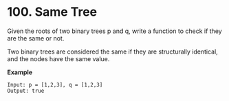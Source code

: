 # 100. Same Tree

Given the roots of two binary trees p and q, write a function to check if they are the same or not.

Two binary trees are considered the same if they are structurally identical, and the nodes have the same value.

**Example**

```
Input: p = [1,2,3], q = [1,2,3]
Output: true

```
